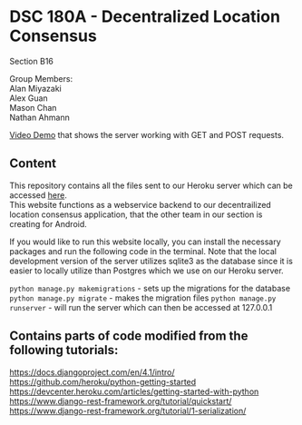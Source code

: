 # DSC 180A - Decentralized Location Consensus
Section B16  

Group Members:  
Alan Miyazaki  
Alex Guan  
Mason Chan  
Nathan Ahmann  

[Video Demo](https://youtu.be/Ixj5MV3JIbA) that shows the server working with GET and POST requests.

## Content

This repository contains all the files sent to our Heroku server which can be accessed [here](https://dsc180-decentralized-location.herokuapp.com/).  
This website functions as a webservice backend to our decentrailized location consensus application, that the other team in our section is creating for Android.

If you would like to run this website locally, you can install the necessary packages and run the following code in the terminal. Note that the local development version of the server utilizes sqlite3 as the database since it is easier to locally utilize than Postgres which we use on our Heroku server.

`python manage.py makemigrations` - sets up the migrations for the database
`python manage.py migrate` - makes the migration files
`python manage.py runserver` - will run the server which can then be accessed at 127.0.0.1


## Contains parts of code modified from the following tutorials:
https://docs.djangoproject.com/en/4.1/intro/   
https://github.com/heroku/python-getting-started  
https://devcenter.heroku.com/articles/getting-started-with-python  
https://www.django-rest-framework.org/tutorial/quickstart/   
https://www.django-rest-framework.org/tutorial/1-serialization/  

